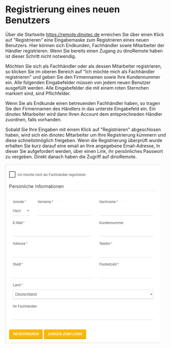 # Registrierung eines neuen Benutzers

Über die Startseite https://remote.dinotec.de erreichen Sie über einen Klick auf "Registrieren" eine Eingabemaske zum Registrieren eines neuen Benutzers.
Hier können sich Endkunden, Fachhändler sowie Mitarbeiter der Händler registrieren. Wenn Sie bereits einen Zugang zu dinoRemote haben ist dieser Schritt nicht notwendig.

Möchten Sie sich als Fachhändler oder als dessen Mitarbeiter registrieren, so klicken Sie im oberen Bereich auf "Ich möchte mich als Fachhändler registrieren" und geben Sie den Firmennamen sowie Ihre Kundennummer ein.
Alle folgenden Eingabefelder müssen von jedem neuen Benutzer ausgefüllt werden. Alle Eingabefelder die mit einem roten Sternchen markiert sind, sind Pflichfelder.

Wenn Sie als Endkunde einen betreuenden Fachhändler haben, so tragen Sie den Firmennamen des Händlers in das unterste Eingabefeld ein. Ein dinotec Mitarbeiter wird dann Ihren Account dem entsprechneden Händler zuordnen, falls vorhanden.

Sobald Sie Ihre Eingaben mit einem Klick auf "Registrieren" abgeschlosen haben, wird sich ein dinotec Mitarbeiter um Ihre Registrierung kümmern und diese schnellstmöglich freigeben. Wenn die Registrierung überprüft wurde erhalten Sie kurz darauf eine email an Ihre angegebene Email-Adresse, In dieser  Sie aufgefordert werden, über einen Link, ihr persönliches Passwort zu vergeben. Direkt danach haben die Zugriff auf dinoRemote.

![image alt text](assets/register.png)